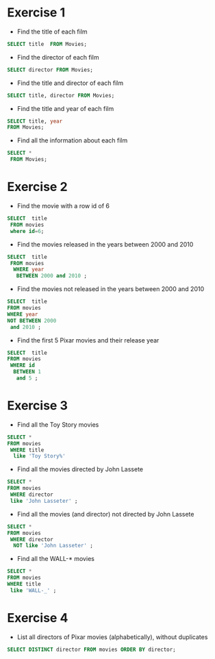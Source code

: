 # Exercise 1

- Find the title of each film

```sql
SELECT title  FROM Movies;
```

- Find the director of each film

```sql
SELECT director FROM Movies;
```

- Find the title and director of each film

```sql
SELECT title, director FROM Movies;
```

- Find the title and year of each film

```sql
SELECT title, year 
FROM Movies;
```

- Find all the information about each film

```sql
SELECT *
 FROM Movies;
```

# Exercise 2

- Find the movie with a row id of 6

```sql
SELECT  title
 FROM movies 
 where id=6;
```

- Find the movies released in the years between 2000 and 2010
```sql
SELECT  title 
 FROM movies
  WHERE year 
   BETWEEN 2000 and 2010 ;
```
- Find the movies not released in the years between 2000 and 2010

```sql
SELECT  title 
FROM movies 
WHERE year 
NOT BETWEEN 2000
 and 2010 ;
```
- Find the first 5 Pixar movies and their release year
```sql
SELECT  title 
FROM movies
 WHERE id
  BETWEEN 1 
   and 5 ;
```


# Exercise 3
- Find all the Toy Story movies
```sql
SELECT * 
FROM movies
 WHERE title
  like 'Toy Story%'
```
- Find all the movies directed by John Lassete
```sql
SELECT * 
FROM movies
 WHERE director 
 like 'John Lasseter' ;
```
- Find all the movies (and director) not directed by John Lassete
```sql
SELECT * 
FROM movies
 WHERE director
  NOT like 'John Lasseter' ;
```
- Find all the WALL-* movies
```sql
SELECT * 
FROM movies 
WHERE title 
 like 'WALL-_' ;
```

# Exercise 4

- List all directors of Pixar movies (alphabetically), without duplicates
```sql
SELECT DISTINCT director FROM movies ORDER BY director;

```

